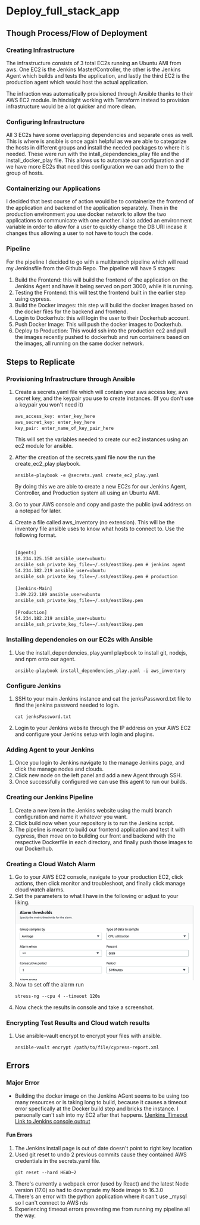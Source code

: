 # Deploy_full_stack_app

## Though Process/Flow of Deployment 

### Creating Infrastructure 

The infrastructure consists of 3 total EC2s running an Ubuntu AMI from aws. One EC2 is the Jenkins Master/Controller, the other is the Jenkins Agent which builds and tests the application, and lastly the third EC2 is the production agent which would host the actual application. 

The infraction was automatically provisioned through Ansible thanks to their AWS EC2 module. In hindsight working with Terraform instead to provision infrastructure would be a lot quicker and more clean. 

### Configuring Infrastructure 

All 3 EC2s have some overlapping dependencies and separate ones as well. This is where is ansible is once again helpful as we are able to categorize the hosts in different groups and install the needed packages to where it is needed. These were run with the intall_dependencies_play file and the install_docker_play file. This allows us to automate our configuration and if we have more EC2s that need this configuration we can add them to the group of hosts. 

### Containerizing our Applications

I decided that best course of action would be to containerize the frontend of the application and backend of the application separately. Then in the production environment you use docker network to allow the two applications to communicate with one another. I also added an environment variable in order to allow for a user to quickly change the DB URI incase it changes thus allowing a user to not have to touch the code. 

### Pipeline

For the pipeline I decided to go with a multibranch pipeline which will read my Jenkinsfile from the Github Repo. The pipeline will have 5 stages:
1. Build the Frontend: this will build the frontend of the application on the Jenkins Agent and have it being served on port 3000, while it is running. 
2. Testing the Frontend: this will test the frontend built in the earlier step using cypress. 
3. Build the Docker images: this step will build the docker images based on the docker files for the backend and frontend. 
4. Login to Dockerhub: this will login the user to their Dockerhub account. 
5. Push Docker Image: This will push the docker images to Dockerhub.
6. Deploy to Production: This would ssh into the production ec2 and pull the images recently pushed to dockerhub and run containers based on the images, all running on the same docker network.  

## Steps to Replicate 

### Provisioning Infrastructure through Ansible

1. Create a secrets.yaml file which will contain your aws access key, aws secret key, and the keypair you use to create instances. (If you don't use a keypair you won't need it)
    ```
    aws_access_key: enter_key_here
    aws_secret_key: enter_key_here
    key_pair: enter_name_of_key_pair_here
    ```
    This will set the variables needed to create our ec2 instances using an ec2 module for ansible. 

2. After the creation of the secrets.yaml file now the run the create_ec2_play playbook. 

    ```
    ansible-playbook -e @secrets.yaml create_ec2_play.yaml
    ```
    By doing this we are able to create a new EC2s for our Jenkins Agent, Controller, and Production system all using an Ubuntu AMI. 

3. Go to your AWS console and copy and paste the public ipv4 address on a notepad for later.

4. Create a file called aws_inventory (no extension). This will be the inventory file ansible uses to know what hosts to connect to. Use the following format. 
    ```

    [Agents]
    18.234.125.150 ansible_user=ubuntu ansible_ssh_private_key_file=~/.ssh/east1key.pem # jenkins agent
    54.234.182.219 ansible_user=ubuntu ansible_ssh_private_key_file=~/.ssh/east1key.pem # production

    [Jenkins-Main]
    3.89.222.189 ansible_user=ubuntu ansible_ssh_private_key_file=~/.ssh/east1key.pem

    [Production]
    54.234.182.219 ansible_user=ubuntu ansible_ssh_private_key_file=~/.ssh/east1key.pem

    ```


### Installing dependencies on our EC2s with Ansible

1. Use the install_dependencies_play.yaml playbook to install git, nodejs, and npm onto our agent.

    ```
    ansible-playbook install_dependencies_play.yaml -i aws_inventory
    ```

### Configure Jenkins

1. SSH to your main Jenkins instance and cat the jenksPassword.txt file to find the jenkins password needed to login.

    ```
    cat jenksPassword.txt
    ```
2. Login to your Jenkins website through the IP address on your AWS EC2 and configure your Jenkins setup with login and plugins. 

### Adding Agent to your Jenkins 

1. Once you login to Jenkins navigate to the manage Jenkins page, and click the manage nodes and clouds.
2. Click new node on the left panel and add a new Agent through SSH. 
3. Once successfully configured we can use this agent to run our builds. 

### Creating our Jenkins Pipeline

1. Create a new item in the Jenkins website using the multi branch configuration and name it whatever you want. 
2. Click build now when your repository is to run the Jenkins script.
3. The pipeline is meant to build our frontend application and test it with cypress, then move on to building our front and backend with the respective Dockerfile in each directory, and finally push those images to our Dockerhub.

### Creating a Cloud Watch Alarm

1. Go to your AWS EC2 console, navigate to your production EC2, click actions, then click monitor and troubleshoot, and finally click manage cloud watch alarms.
2. Set the parameters to what I have in the following or adjust to your liking. 
    ![Cloud Watch Confi](/screenshots/cloud_watch_config.png)
3. Now to set off the alarm run
    ```
    stress-ng --cpu 4 --timeout 120s
    ```
4. Now check the results in console and take a screenshot.

### Encrypting Test Results and Cloud watch results

1. Use ansible-vault encrypt to encrypt your files with ansible.

    ```
    ansible-vault encrypt /path/to/file/cypress-report.xml 
    ```

## Errors

### Major Error

- Building the docker image on the Jenkins AGent seems to be using too many resources or is taking long to build, because it causes a timeout error specfically at the Docker build step and bricks the instance. I personally can't ssh into my EC2 after that happens. 
[!Jenkins_Timeout](./errors/agent_timeout_error.png)
[Link to Jenkins console output](./errors/Jenkins_out_put.txt)



#### Fun Errors
1. The Jenkins install page is out of date doesn't point to right key location
2. Used git reset to undo 2 previous commits cause they contained AWS credentials in the secrets.yaml file.
    ```
    git reset --hard HEAD~2
    ```
3. There's currently a webpack error (used by React) and the latest Node version (17.0) so had to downgrade my Node image to  16.3.0
4. There's an error with the python application where it can't use _mysql so I can't connect to AWS rds
5. Experiencing timeout errors preventing me from running my pipeline all the way.